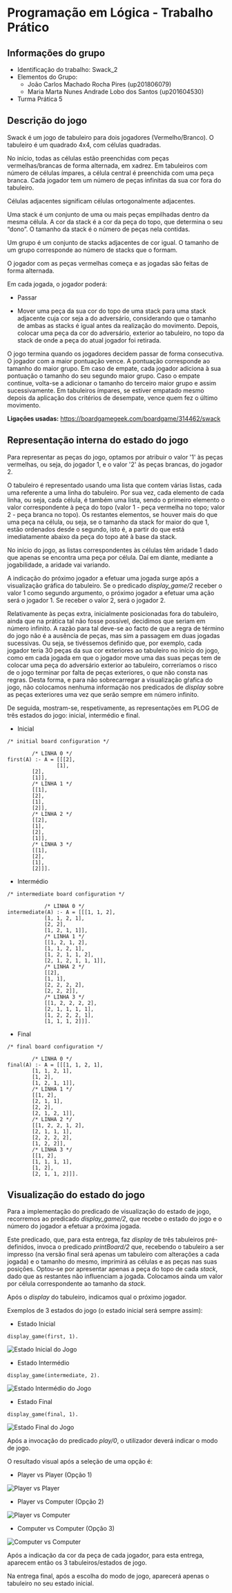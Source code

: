 # Programação em Lógica - Trabalho Prático

## Informações do grupo

- Identificação do trabalho: Swack_2
- Elementos do Grupo:
    - João Carlos Machado Rocha Pires (up201806079)
    - Maria Marta Nunes Andrade Lobo dos Santos (up201604530)
- Turma Prática 5

## Descrição do jogo

Swack é um jogo de tabuleiro para dois jogadores (Vermelho/Branco). O tabuleiro é um quadrado 4x4, com células quadradas.

No início, todas as células estão preenchidas com peças vermelhas/brancas de forma alternada, em xadrez. Em tabuleiros com número de células ímpares, a célula central é preenchida com uma peça branca. Cada jogador tem um número de peças infinitas da sua cor fora do tabuleiro.

Células adjacentes significam células ortogonalmente adjacentes.

Uma stack é um conjunto de uma ou mais peças empilhadas dentro da mesma célula. A cor da stack é a cor da peça do topo, que determina o seu “dono”. O tamanho da stack é o número de peças nela contidas.

Um grupo é um conjunto de stacks adjacentes de cor igual. O tamanho de um grupo corresponde ao número de stacks que o formam.

O jogador com as peças vermelhas começa e as jogadas são feitas de forma alternada. 

Em cada jogada, o jogador poderá:

- Passar

- Mover uma peça da sua cor do topo de uma stack para uma stack adjacente cuja cor seja a do adversário, considerando que o tamanho de ambas as stacks é igual antes da realização do movimento. Depois, colocar uma peça da cor do adversário, exterior ao tabuleiro, no topo da stack de onde a peça do atual jogador foi retirada.

O jogo termina quando os jogadores decidem passar de forma consecutiva. O jogador com a maior pontuação vence. A pontuação corresponde ao tamanho do maior grupo. Em caso de empate, cada jogador adiciona à sua pontuação o tamanho do seu segundo maior grupo. Caso o empate continue, volta-se a adicionar o tamanho do terceiro maior grupo e assim sucessivamente. Em tabuleiros ímpares, se estiver empatado mesmo depois da aplicação dos critérios de desempate, vence quem fez o último movimento.

**Ligações usadas:** https://boardgamegeek.com/boardgame/314462/swack

## Representação interna do estado do jogo

Para representar as peças do jogo, optamos por atribuir o valor '1' às peças vermelhas, ou seja, do jogador 1, e o valor '2' às peças brancas, do jogador 2.

O tabuleiro é representado usando uma lista que contem várias listas, cada uma referente a uma linha do tabuleiro. Por sua vez, cada elemento de cada linha, ou seja, cada célula, é também uma lista, sendo o primeiro elemento o valor correspondente à peça do topo (valor 1 - peça vermelha no topo; valor 2 - peça branca no topo). Os restantes elementos, se houver mais do que uma peça na célula, ou seja, se o tamanho da stack for maior do que 1, estão ordenados desde o segundo, isto é, a partir do que está imediatamente abaixo da peça do topo até à base da stack.

No início do jogo, as listas correspondentes às células têm aridade 1 dado que apenas se encontra uma peça por célula. Daí em diante, mediante a jogabilidade, a aridade vai variando. 

A indicação do próximo jogador a efetuar uma jogada surge após a visualização gráfica do tabuleiro. Se o predicado *display_game/2* receber o valor 1 como segundo argumento, o próximo jogador a efetuar uma ação será o jogador 1. Se receber o valor 2, será o jogador 2.

Relativamente às peças extra, inicialmente posicionadas fora do tabuleiro, ainda que na prática tal não fosse possível, decidimos que seriam em número infinito. A razão para tal deve-se ao facto de que a regra de término do jogo não é a ausência de peças, mas sim a passagem em duas jogadas sucessivas. Ou seja, se tivéssemos definido que, por exemplo, cada jogador teria 30 peças da sua cor exteriores ao tabuleiro no início do jogo, como em cada jogada em que o jogador move uma das suas peças tem de colocar uma peça do adversário exterior ao tabuleiro, correríamos o risco de o jogo terminar por falta de peças exteriores, o que não consta nas regras. Desta forma, e para não sobrecarregar a visualização gŕafica do jogo, não colocamos nenhuma informação nos predicados de *display* sobre as peças exteriores uma vez que serão sempre em número infinito. 

De seguida, mostram-se, respetivamente, as representações em PLOG de três estados do jogo: inicial, intermédio e final.

- Inicial

```
/* initial board configuration */

		/* LINHA 0 */
first(A) :- A = [[[2],
                [1],
		[2],
		[1]],
		/* LINHA 1 */
		[[1],
		[2],
		[1],
		[2]],
		/* LINHA 2 */
		[[2],
		[1],
		[2],
		[1]],
		/* LINHA 3 */
		[[1],
		[2],
		[1],
		[2]]].
```

- Intermédio

```
/* intermediate board configuration */

			/* LINHA 0 */
intermediate(A) :- A = [[[1, 1, 2],
			[1, 1, 2, 1],
			[2, 2],
			[1, 2, 1, 1]],
			/* LINHA 1 */
			[[1, 2, 1, 2],
			[1, 1, 2, 1],
			[1, 2, 1, 1, 2],
			[2, 1, 2, 1, 1, 1]],
			/* LINHA 2 */
			[[2],
			[1, 1],
			[2, 2, 2, 2],
			[2, 2, 2]],
			/* LINHA 3 */
			[[1, 2, 2, 2, 2],
			[2, 1, 1, 1, 1],
			[1, 2, 2, 2, 1],
			[1, 1, 1, 2]]].
```

- Final

```
/* final board configuration */

		/* LINHA 0 */
final(A) :- A = [[[1, 1, 2, 1],
		[1, 1, 2, 1],
		[1, 2],
		[1, 2, 1, 1]],
		/* LINHA 1 */
		[[1, 2],
		[2, 1, 1],
		[2, 2],
		[2, 1, 2, 1]],
		/* LINHA 2 */
		[[1, 2, 2, 1, 2],
		[2, 1, 1, 1],
		[2, 2, 2, 2],
		[1, 2, 2]],
		/* LINHA 3 */
		[[1, 2],
		[1, 1, 1, 1],
		[1, 2],
		[2, 1, 1, 2]]].
```

## Visualização do estado do jogo

Para a implementação do predicado de visualização do estado de jogo, recorremos ao predicado *display_game/2*, que recebe o estado do jogo e o número do jogador a efetuar a próxima jogada. 

Este predicado, que, para esta entrega, faz *display* de três tabuleiros pré-definidos, invoca o predicado *printBoard/2* que, recebendo o tabuleiro a ser impresso (na versão final será apenas um tabuleiro com alterações a cada jogada) e o tamanho do mesmo, imprimirá as células e as peças nas suas posições. Optou-se por apresentar apenas a peça do topo de cada *stack*, dado que as restantes não influenciam a jogada. Colocamos ainda um valor por célula correspondente ao tamanho da *stack*.

Após o *display* do tabuleiro, indicamos qual o próximo jogador. 

Exemplos de 3 estados do jogo (o estado inicial será sempre assim):

- Estado Inicial

```
display_game(first, 1).
```

![Estado Inicial do Jogo](pictures/first.png)

- Estado Intermédio

```
display_game(intermediate, 2).
```

![Estado Intermédio do Jogo](pictures/intermediate.png)

- Estado Final

```
display_game(final, 1).
```

![Estado Final do Jogo](pictures/final.png)

Após a invocação do predicado *play/0*, o utilizador deverá indicar o modo de jogo.

O resultado visual após a seleção de uma opção é:

- Player vs Player (Opção 1)

![Player vs Player](pictures/playerplayer.png)

- Player vs Computer (Opção 2)

![Player vs Computer](pictures/playercomputer.png)

- Computer vs Computer (Opção 3)

![Computer vs Computer](pictures/computercomputer.png)

Após a indicação da cor da peça de cada jogador, para esta entrega, aparecem então os 3 tabuleiros/estados de jogo. 

Na entrega final, após a escolha do modo de jogo, aparecerá apenas o tabuleiro no seu estado inicial.